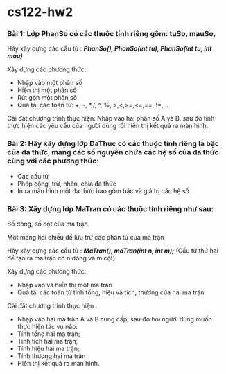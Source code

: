 # cs122-hw2

### Bài 1: Lớp PhanSo có các thuộc tính riêng gồm: tuSo, mauSo,
Hãy xây dựng các cấu tử : ***PhanSo(), PhanSo(int tu), PhanSo(int tu, int mau)***

Xây dựng các phương thức:

- Nhập vào một phân số
- Hiển thị một phân số
- Rút gọn một phân số
- Quá tải các toán tử: +, -, *,/, ^, %, >,<,>=,<=,==, !=,… 

Cài đặt chương trình thực hiện: Nhập vào hai phân số A và B, sau đó tính thực hiện các yêu cầu của người dùng rồi hiển thị kết quả ra màn hình.

### Bài 2: Hãy xây dựng lớp DaThuc có các thuộc tính riêng là bậc của đa thức, mảng các số nguyên chứa các hệ số của đa thức cùng với các phương thức:

- Các cấu tử
- Phép cộng, trừ, nhân, chia đa thức
- In ra màn hình một đa thức bao gồm bậc và giá trị các hệ số

### Bài 3: Xây dựng lớp MaTran có các thuộc tính riêng như sau:

Số dòng, số cột của ma trận

Một mảng hai chiều để lưu trữ các phần tử của ma trận

Hãy xây dựng các cấu tử : ***MaTran(), maTran(int n, int m);*** (Cấu tử thứ hai để tạo ra ma trận có n dòng và m cột)

Xây dựng các phương thức:

- Nhập vào và hiển thị một ma trận
- Quá tải các toán tử tính tổng, hiệu và tích, thương của hai ma trận

Cài đặt chương trình thực hiện : 

+ Nhập vào hai ma trận A và B cùng cấp, sau đó hỏi người dùng muốn thực hiện tác vụ nào:
+ Tính tổng hai ma trận;
+ Tính tích hai ma trận;
+ Tính hiệu hai ma trận;
+ Tính thương hai ma trận
+ Hiển thị kết quả ra màn hình.
